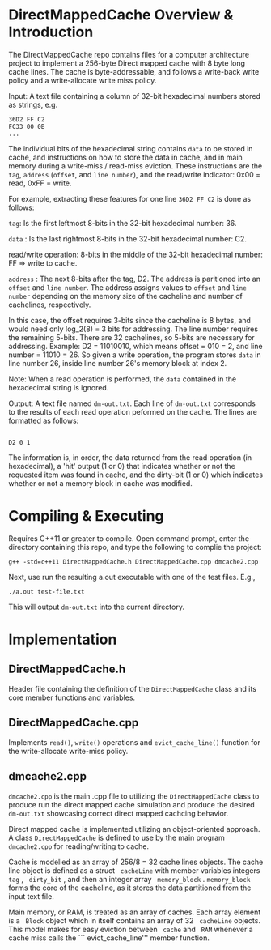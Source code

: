 # DirectMappedCache Overview & Introduction 


The DirectMappedCache repo contains files for a computer architecture project to implement a 256-byte Direct mapped cache with 8 byte long cache lines. The cache is byte-addressable, and follows a write-back write policy and a write-allocate write miss policy. 

Input: A text file containing a column of 32-bit hexadecimal numbers stored as strings, e.g. 

```
36D2 FF C2
FC33 00 0B
... 
```

The individual bits of the hexadecimal string contains ```data``` to be stored in cache, and instructions on how to store the data in cache, and in main memory during a 
write-miss / read-miss eviction. These instructions are the ```tag```, ```address``` (```offset```, and ```line number```), and the read/write indicator: 0x00 = read, 0xFF = write. 

For example, extracting these features for one line ```36D2 FF C2``` is done as follows: 

```tag```: Is the first leftmost 8-bits in the 32-bit hexadecimal number: 36.

```data``` : Is the last rightmost 8-bits in the 32-bit hexadecimal number: C2.

read/write operation: 8-bits in the middle of the 32-bit hexadecimal number: FF => write to cache. 

```address``` : The next 8-bits after the tag, D2. 
The address is paritioned into an ```offset``` and ```line number```. The address assigns values to ```offset``` and ```line number``` depending on the memory size of the cacheline and number of cachelines, respectively.
 
In this case, the offset requires 3-bits since the cacheline is 8 bytes, and would need only log_2(8) = 3 bits for addressing.
The line number requires the remaining  5-bits. There are 32 cachelines, so 5-bits are necessary for addressing. 
Example: 
D2 = 11010010, which means offset = 010 = 2, and line number = 11010 = 26. So given a write operation, the program stores  ```data```  in line number 26, inside line number 26's memory block at index 2. 


Note: When a read operation is performed, the  ```data```  contained in the hexadecimal string is ignored. 

Output: A text file named ```dm-out.txt```. Each line of ```dm-out.txt``` corresponds to the results of each read operation peformed on the cache. The lines are formatted as follows: 


```

D2 0 1 

```

The information is, in order, the data returned from the read operation (in hexadecimal), a 'hit' output (1 or 0) that indicates whether or not the requested item was found in cache, and the dirty-bit (1 or 0) which indicates whether or not a memory block in cache was modified. 

# Compiling & Executing

Requires C++11 or greater to compile. 
Open command prompt, enter the directory containing this repo, and type the following to complie the project: 

```
g++ -std=c++11 DirectMappedCache.h DirectMappedCache.cpp dmcache2.cpp
```


Next, use run the resulting a.out executable with one of the test files. E.g.,
```
./a.out test-file.txt 
```
This will output ```dm-out.txt``` into the current directory. 

# Implementation  

## DirectMappedCache.h 

Header file containing the definition of the ```DirectMappedCache``` class and its core member functions and variables. 

## DirectMappedCache.cpp 

Implements ```read()```, ```write()``` operations and ```evict_cache_line()``` function for the write-allocate write-miss policy.  

## dmcache2.cpp

```dmcache2.cpp``` is the main .cpp file to utilizing the ```DirectMappedCache``` class to produce run the direct mapped cache simulation and produce the desired ```dm-out.txt``` showcasing correct direct mapped cachcing behavior. 

Direct mapped cache is implemented utilizing an object-oriented approach. A class ```DirectMappedCache``` is defined to use by the main program ```dmcache2.cpp``` for reading/writing to cache. 

Cache is modelled as an array of 256/8 = 32 cache lines objects. The cache line object is defined as a  struct ``` cacheLine```  with member variables integers ```tag``` , ``` dirty_bit``` , and then an integer array ``` memory_block``` . ```memory_block``` forms the core of the cacheline, as it stores the data partitioned from the input text file. 

Main memory, or RAM, is treated as an array of caches. Each array element is a ``` Block```  object which in itself contains an array of 32 ``` cacheLine```  objects. This model makes for easy eviction between ``` cache```  and ``` RAM```  whenever a cache miss calls the ``` evict_cache_line''' member function. 
 
